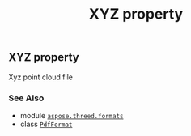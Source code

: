 ﻿---
title: XYZ property
second_title: Aspose.3D for Python via .NET API References
description: 
type: docs
weight: 550
url: /python-net/aspose.threed.formats/pdfformat/xyz/
is_root: false
---

## XYZ property


Xyz point cloud file

### See Also
* module [`aspose.threed.formats`](../../)
* class [`PdfFormat`](/3d/python-net/aspose.threed.formats/pdfformat)
